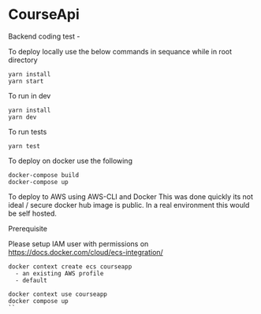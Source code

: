 # CourseApi

Backend coding test - 

To deploy locally use the below commands in sequance while in root directory
```
yarn install 
yarn start 
```

To run in dev
```
yarn install 
yarn dev 
```

To run tests
```
yarn test
```

To deploy on docker use the following
```
docker-compose build
docker-compose up
```

To deploy to AWS using AWS-CLI and Docker 
This was done quickly its not ideal / secure docker hub image is public. In a real environment this would be self hosted. 

Prerequisite 

Please setup IAM user with permissions on https://docs.docker.com/cloud/ecs-integration/

```
docker context create ecs courseapp
  - an existing AWS profile
  - default

docker context use courseapp
docker compose up
``
